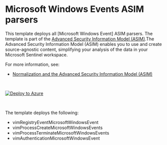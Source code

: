 # Microsoft Windows Events ASIM parsers

This template deploys all [Microsoft Windows Event] ASIM parsers. The template is part of the [Advanced Security Information Model (ASIM)](https://aka.ms/AboutASIM).The Advanced Security Information Model (ASIM) enables you to use and create source-agnostic content, simplifying your analysis of the data in your Microsoft Sentinel workspace.

For more information, see:
- [Normalization and the Advanced Security Information Model (ASIM)](https://aka.ms/AboutASIM)

<br>

[![Deploy to Azure](https://aka.ms/deploytoazurebutton)](https://aka.ms/ASimWindowsEventARM)

<br>

The template deploys the following:
 * vimRegistryEventMicrosoftWindowsEvent
 * vimProcessCreateMicrosoftWindowsEvents
 * vimProcessTerminateMicrosoftWindowsEvents
 * vimAuthenticationMicrosoftWindowsEvent

<br>

